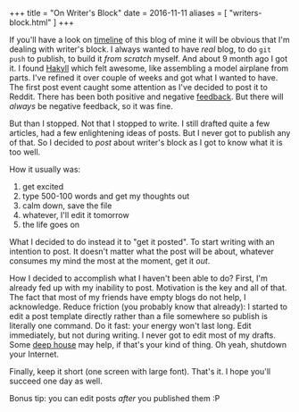 +++
title = "On Writer's Block"
date = 2016-11-11
aliases = [ "writers-block.html" ]
+++

If you'll have a look on [timeline](/archive.html) of this blog of mine it will be obvious that I'm dealing with writer's block. I always wanted to have _real_ blog, to do `git push` to publish, to build it _from scratch_ myself. And about 9 month ago I got it. I found [Hakyll](https://jaspervdj.be/hakyll/) which felt awesome, like assembling a model airplane from parts. I've refined it over couple of weeks and got what I wanted to have. The first post event caught some attention as I've decided to post it to Reddit. There has been both positive and negative [feedback](https://www.reddit.com/r/vim/comments/484isa/why_i_use_space_as_my_vim_leader_key/). But there will _always_ be negative feedback, so it was fine.

But than I stopped. Not that I stopped to write. I still drafted quite a few articles, had a few enlightening ideas of posts. But I never got to publish any of that. So I decided to _post_ about writer's block as I got to know what it is too well.

How it usually was:

1. get excited
2. type 500-100 words and get my thoughts out
3. calm down, save the file
4. whatever, I'll edit it tomorrow
5. the life goes on

What I decided to do instead it to "get it posted". To start writing with an intention to post. It doesn't matter what the post will be about, whatever consumes my mind the most at the moment, get it _out_.

How I decided to accomplish what I haven't been able to do? First, I'm already fed up with my inability to post. Motivation is the key and all of that. The fact that most of my friends have empty blogs do not help, I acknowledge. Reduce friction (you probably know that already): I started to edit a post template directly rather than a file somewhere so publish is literally one command. Do it fast: your energy won't last long. Edit immediately, but not during writing. I never got to edit most of my drafts. Some [deep house](https://open.spotify.com/user/spotify_germany/playlist/2nKFnGNFvHX9hG5Kv7Bm3G) may help, if that's your kind of thing. Oh yeah, shutdown your Internet.

Finally, keep it short (one screen with large font). That's it. I hope you'll succeed one day as well.

Bonus tip: you can edit posts _after_ you published them :P
